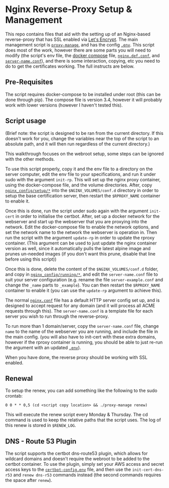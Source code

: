 # Nginx Reverse-Proxy Setup & Management
This repo contains files that aid with the setting up of an Nginx-based reverse-proxy that has SSL enabled via [Let's Encrypt](https://letsencrypt.org/). The main management script is [`proxy-manage`](proxy_manager/proxy-manage), and has the config [`.env`](proxy_manager/.env). This script does most of the work, however there are some parts you will need to modify (the script's env file, the [docker compose](proxy_manager/docker-compose.rproxy.yml) file, [`nginx.def.conf`](nginx_config/setup/nginx.def.conf), and [`server-name.conf`](nginx_config/running/includes/server-name.conf)), and there is some interaction, copying, etc you need to do to get the certificates working. The full instructs are below.

## Pre-Requisites
The script requires docker-compose to be installed under root (this can be done through pip). The compose file is version 3.4, however it will probably work with lower versions (however I haven't tested this).

## Script usage
(Brief note: the script is designed to be ran from the current directory. If this doesn't work for you, change the variables near the top of the script to an absolute path, and it will then run regardless of the current directory.)

This walkthrough focuses on the webroot setup, some steps can be ignored with the other methods.

To use this script properly, copy it and the env file to a directory on the server computer, edit the env file to your specifications, and run it under sudo with the argument `init-rp`. This will set up the nginx proxy container, using the docker-compose file, and the volume directories. After, copy [`nginx_config/setup/*`](nginx_config/setup) into the `$NGINX_VOLUMES/conf.d` directory in order to setup the base certification server, then restart the `$RPROXY_NAME` container to enable it.

Once this is done, run the script under sudo again with the argument `init-cert` in order to initialise the certbot. After, set up a docker network for the webserver and start up the webserver that you are proxying into the network. Edit the docker-compose file to enable the network options, and set the network name to the network the webserver is operation in. Then run the script with the argument `update-rp` in order to update the rproxy container. (This argument can be used to just update the nginx container version as well, since it automatically pulls the latest alpine image and prunes un-needed images (if you don't want this prune, disable that line before using this script))

Once this is done, delete the content of the `$NGINX_VOLUMES/conf.d` folder, and copy in [`nginx_config/running/*`](nginx_config/running), and edit the `server-name.conf` file to suit your server configuration (e.g. rename the file `server-example.conf` and change the `_name` parts to `_example`). You can then restart the `$RPROXY_NAME` container to enable it (you can use the `update-rp` argument to achieve this).

The normal [`nginx.conf`](nginx_config/running/nginx.conf) file has a default HTTP server config set up, and is designed to accept request for any domain (and it will process all ACME requests through this). The `server-name.conf` is a template file for each server you wish to run through the reverse-proxy.

To run more than 1 domain/server, copy the `server-name.conf` file, change `name` to the name of the webserver you are running, and include the file in the main config. (you will also have to init-cert with these extra domains, however if the rproxy container is running, you should be able to just re-run the argument with an updated [`.env`](proxy_manager/.env)).

When you have done, the reverse proxy should be working with SSL enabled.

## Renewal
To setup the renew, you can add something like the following to the sudo crontab:

```
0 0 * * 0,5 (cd <script copy location> && ./proxy-manage renew)
```

This will execute the renew script every Monday & Thursday. The cd command is used to keep the relative paths that the script uses. The log of this renew is stored in `$RENEW_LOG`.

## DNS - Route 53 Plugin
The script supports the certbot dns-route53 plugin, which allows for wildcard domains and doesn't require the webroot to be added to the certbot container. To use the plugin, simply set your AWS access and secret access keys to the [`certbot-config.env`](proxy_manager/certbot-config.env) file, and then use the `init-cert-dns-r53` and `renew dns-r53` commands instead (the second commands requires the space after `renew`).
